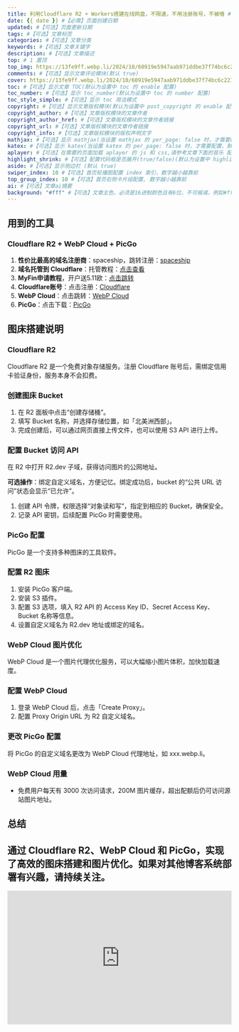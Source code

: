 ```yaml
---
title: 利用Cloudflare R2 + Workers搭建在线网盘，不限速，不用注册账号，不被墙 #【必需】页面标题
date: {{ date }} #【必需】页面创建日期
updated: #【可选】页面更新日期
tags: #【可选】文章标签
categories: #【可选】文章分类
keywords: #【可选】文章关键字
description: #【可选】文章描述
top: # 1 置顶
top_img: https://13fe9ff.webp.li/2024/10/60919e5947aab971ddbe37f74bc6c221.png #【可选】文章顶部图片
comments: #【可选】显示文章评论模块(默认 true)
cover: https://13fe9ff.webp.li/2024/10/60919e5947aab971ddbe37f74bc6c221.png #【可选】文章缩略图(如果没有设置 top_img,文章页顶部将显示缩略图，可设为 false/图片地址/留空)
toc: #【可选】显示文章 TOC(默认为设置中 toc 的 enable 配置)
toc_number: #【可选】显示 toc_number(默认为设置中 toc 的 number 配置)
toc_style_simple: #【可选】显示 toc 简洁模式
copyright: #【可选】显示文章版权模块(默认为设置中 post_copyright 的 enable 配置)
copyright_author: #【可选】文章版权模块的文章作者
copyright_author_href: #【可选】文章版权模块的文章作者链接
copyright_url: #【可选】文章版权模块的文章作者链接
copyright_info: #【可选】文章版权模块的版权声明文字
mathjax: #【可选】显示 mathjax(当设置 mathjax 的 per_page: false 时，才需要配置，默认 false)
katex: #【可选】显示 katex(当设置 katex 的 per_page: false 时，才需要配置，默认 false)
aplayer: #【可选】在需要的页面加载 aplayer 的 js 和 css,请参考文章下面的音乐 配置
highlight_shrink: #【可选】配置代码框是否展开(true/false)(默认为设置中 highlight_shrink 的配置)
aside: #【可选】显示侧边栏 (默认 true)
swiper_index: 10 #【可选】首页轮播图配置 index 索引，数字越小越靠前
top_group_index: 10 #【可选】首页右侧卡片组配置, 数字越小越靠前
ai: #【可选】文章ai摘要
background: "#fff" #【可选】文章主色，必须是16进制颜色且有6位，不可缩减，例如#ffffff 不可写成#fff
---
```


## 用到的工具

### Cloudflare R2 + WebP Cloud + PicGo

1. **性价比最高的域名注册商**：spaceship，跳转注册：[spaceship](https://spaceship.sjv.io/liminstudio)
2. **域名托管到 Cloudflare**：托管教程：[点击查看](https://youtu.be/3a6ImhcizcU?si=eb-XFVeDBwwbBKzi)
3. **MyFin申请教程**，开户送5.11欧：[点击跳转](https://draft.blogger.com/blog/post/edit/8483999502037447656/716317183665817084#)
4. **Cloudflare账号**：点击注册：[Cloudflare](https://www.cloudflare.com/zh-cn/)
5. **WebP Cloud**：点击跳转：[WebP Cloud](https://dashboard.webp.se/login)
6. **PicGo**：点击下载：[PicGo](https://github.com/Molunerfinn/PicGo/releases)

## 图床搭建说明

### Cloudflare R2

Cloudflare R2 是一个免费对象存储服务。注册 Cloudflare 账号后，需绑定信用卡验证身份，服务本身不会扣费。

### 创建图床 Bucket

1. 在 R2 面板中点击“创建存储桶”。
2. 填写 Bucket 名称，并选择存储位置，如「北美洲西部」。
3. 完成创建后，可以通过网页直接上传文件，也可以使用 S3 API 进行上传。

### 配置 Bucket 访问 API

在 R2 中打开 R2.dev 子域，获得访问图片的公网地址。

**可选操作**：绑定自定义域名，方便记忆。绑定成功后，bucket 的“公共 URL 访问”状态会显示“已允许”。

1. 创建 API 令牌，权限选择“对象读和写”，指定到相应的 Bucket，确保安全。
2. 记录 API 密钥，后续配置 PicGo 时需要使用。

### PicGo 配置

PicGo 是一个支持多种图床的工具软件。

### 配置 R2 图床

1. 安装 PicGo 客户端。
2. 安装 S3 插件。
3. 配置 S3 选项，填入 R2 API 的 Access Key ID、Secret Access Key、Bucket 名称等信息。
4. 设置自定义域名为 R2.dev 地址或绑定的域名。

### WebP Cloud 图片优化

WebP Cloud 是一个图片代理优化服务，可以大幅缩小图片体积，加快加载速度。

### 配置 WebP Cloud

1. 登录 WebP Cloud 后，点击「Create Proxy」。
2. 配置 Proxy Origin URL 为 R2 自定义域名。

### 更改 PicGo 配置

将 PicGo 的自定义域名更改为 WebP Cloud 代理地址，如 xxx.webp.li。

### WebP Cloud 用量

- 免费用户每天有 3000 次访问请求，200M 图片缓存，超出配额后仍可访问源站图片地址。

## 总结

通过 Cloudflare R2、WebP Cloud 和 PicGo，实现了高效的图床搭建和图片优化。如果对其他博客系统部署有兴趣，请持续关注。
---

<div class="video-container">
[<iframe width="560" height="315" src="https://www.youtube.com/embed/ah5szwr4JxM?si=An711avRUeUUc7x1" title="YouTube video player" frameborder="0" allow="accelerometer; autoplay; clipboard-write; encrypted-media; gyroscope; picture-in-picture; web-share" referrerpolicy="strict-origin-when-cross-origin" allowfullscreen></iframe>]
</div>

<style>
.video-container {
    position: relative;
    width: 100%;
    padding-top: 56.25%; /* 16:9 aspect ratio (height/width = 9/16 * 100%) */
}

.video-container iframe {
    position: absolute;
    top: 0;
    left: 0;
    width: 100%;
    height: 100%;
}
</style>

